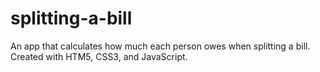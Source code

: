 # splitting-a-bill
An app that calculates how much each person owes when splitting a bill. Created with HTM5, CSS3, and JavaScript.
